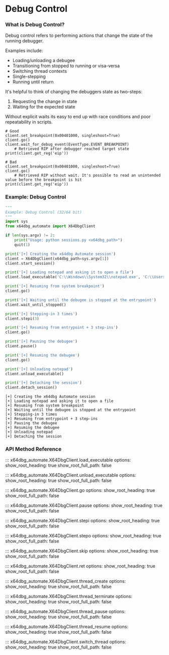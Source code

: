 # Debug Control

### What is Debug Control?

Debug control refers to performing actions that change the state of the running debugger. 

Examples include:

- Loading/unloading a debugee
- Transitioning from stopped to running or visa-versa
- Switching thread contexts
- Single-stepping
- Running until return

It's helpful to think of changing the debuggers state as two-steps:

1. Requesting the change in state
2. Waiting for the expected state

Without explicit waits its easy to end up with race conditions and poor repeatability in scripts. 

```
# Good
client.set_breakpoint(0x00401000, singleshoot=True)
client.go()
client.wait_for_debug_event(EventType.EVENT_BREAKPOINT)
    # Retrieved RIP after debugger reached target state
print(client.get_reg('eip'))

# Bad
client.set_breakpoint(0x00401000, singleshoot=True)
client.go()
    # Retrieved RIP without wait. It's possible to read an unintended value before the breakpoint is hit
print(client.get_reg('eip'))
```

### Example: Debug Control

```python
"""
Example: Debug Control (32/64 bit)
"""
import sys
from x64dbg_automate import X64DbgClient

if len(sys.argv) != 2:
    print("Usage: python sessions.py <x64dbg_path>")
    quit(1)

print('[+] Creating the x64dbg Automate session')
client = X64DbgClient(x64dbg_path=sys.argv[1])
client.start_session()

print('[+] Loading notepad and asking it to open a file')
client.load_executable('C:\\Windows\\System32\\notepad.exe', 'C:\\Users\\desktop.ini')

print('[+] Resuming from system breakpoint')
client.go()

print('[+] Waiting until the debugee is stopped at the entrypoint')
client.wait_until_stopped()

print('[+] Stepping-in 3 times')
client.stepi(3)

print('[+] Resuming from entrypoint + 3 step-ins')
client.go()

print('[+] Pausing the debugee')
client.pause()

print('[+] Resuming the debugee')
client.go()

print('[+] Unloading notepad')
client.unload_executable()

print('[+] Detaching the session')
client.detach_session()
```

```
[+] Creating the x64dbg Automate session
[+] Loading notepad and asking it to open a file
[+] Resuming from system breakpoint
[+] Waiting until the debugee is stopped at the entrypoint
[+] Stepping-in 3 times
[+] Resuming from entrypoint + 3 step-ins
[+] Pausing the debugee
[+] Resuming the debugee
[+] Unloading notepad
[+] Detaching the session
```

### API Method Reference

::: x64dbg_automate.X64DbgClient.load_executable
    options:
        show_root_heading: true
        show_root_full_path: false


::: x64dbg_automate.X64DbgClient.unload_executable
    options:
        show_root_heading: true
        show_root_full_path: false


::: x64dbg_automate.X64DbgClient.go
    options:
        show_root_heading: true
        show_root_full_path: false


::: x64dbg_automate.X64DbgClient.pause
    options:
        show_root_heading: true
        show_root_full_path: false


::: x64dbg_automate.X64DbgClient.stepi
    options:
        show_root_heading: true
        show_root_full_path: false


::: x64dbg_automate.X64DbgClient.stepo
    options:
        show_root_heading: true
        show_root_full_path: false


::: x64dbg_automate.X64DbgClient.skip
    options:
        show_root_heading: true
        show_root_full_path: false


::: x64dbg_automate.X64DbgClient.ret
    options:
        show_root_heading: true
        show_root_full_path: false


::: x64dbg_automate.X64DbgClient.thread_create
    options:
        show_root_heading: true
        show_root_full_path: false


::: x64dbg_automate.X64DbgClient.thread_terminate
    options:
        show_root_heading: true
        show_root_full_path: false


::: x64dbg_automate.X64DbgClient.thread_pause
    options:
        show_root_heading: true
        show_root_full_path: false


::: x64dbg_automate.X64DbgClient.thread_resume
    options:
        show_root_heading: true
        show_root_full_path: false


::: x64dbg_automate.X64DbgClient.switch_thread
    options:
        show_root_heading: true
        show_root_full_path: false
